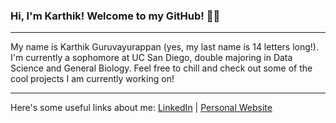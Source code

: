 ### Hi, I'm Karthik! Welcome to my GitHub! 🌴😎

---

My name is Karthik Guruvayurappan (yes, my last name is 14 letters long!). I'm currently a sophomore at UC San Diego, double majoring in Data Science and General Biology. Feel free to chill and check out some of the cool projects I am currently working on! 

--- 

Here's some useful links about me: [LinkedIn](https://www.linkedin.com/in/karthik-guruvayurappan-172747163/) | [Personal Website](https://somet3000.github.io/personal-website/)
